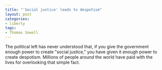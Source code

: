 ```yaml
---
title: "'Social justice' leads to despotism"
layout: post
categories:
- liberty
tags:
- Thomas Sowell
---
```


The political left has never understood that, if you give the government enough power to create "social justice," you have given it enough power to create despotism. Millions of people around the world have paid with the lives for overlooking that simple fact.
